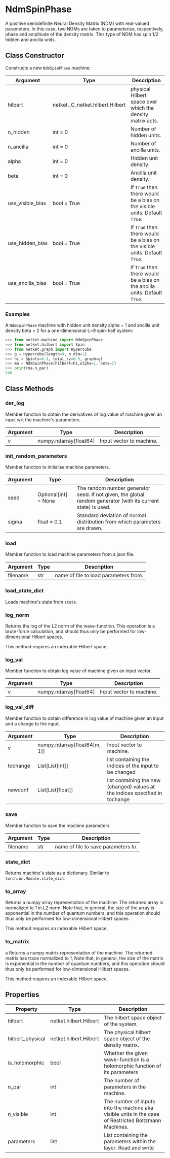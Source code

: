 # NdmSpinPhase
A positive semidefinite Neural Density Matrix (NDM) with real-valued parameters.
 In this case, two NDMs are taken to parameterize, respectively, phase
 and amplitude of the density matrix.
 This type of NDM has spin 1/2 hidden and ancilla units.

## Class Constructor
Constructs a new ``NdmSpinPhase`` machine:

|    Argument    |              Type              |                                 Description                                  |
|----------------|--------------------------------|------------------------------------------------------------------------------|
|hilbert         |netket._C_netket.hilbert.Hilbert|physical Hilbert space over which the density matrix acts.                    |
|n_hidden        |int = 0                         |Number of hidden units.                                                       |
|n_ancilla       |int = 0                         |Number of ancilla units.                                                      |
|alpha           |int = 0                         |Hidden unit density.                                                          |
|beta            |int = 0                         |Ancilla unit density.                                                         |
|use_visible_bias|bool = True                     |If ``True`` then there would be a bias on the visible units. Default ``True``.|
|use_hidden_bias |bool = True                     |If ``True`` then there would be a bias on the visible units. Default ``True``.|
|use_ancilla_bias|bool = True                     |If ``True`` then there would be a bias on the ancilla units. Default ``True``.|

### Examples
A ``NdmSpinPhase`` machine with hidden unit density
alpha = 1 and ancilla unit density beta = 2 for a
one-dimensional L=9 spin-half system:

```python
>>> from netket.machine import NdmSpinPhase
>>> from netket.hilbert import Spin
>>> from netket.graph import Hypercube
>>> g = Hypercube(length=9, n_dim=1)
>>> hi = Spin(s=0.5, total_sz=0.5, graph=g)
>>> ma = NdmSpinPhase(hilbert=hi,alpha=1, beta=2)
>>> print(ma.n_par)
540

```



## Class Methods 
### der_log
Member function to obtain the derivatives of log value of
machine given an input wrt the machine's parameters.

|Argument|         Type         |      Description       |
|--------|----------------------|------------------------|
|v       |numpy.ndarray[float64]|Input vector to machine.|

### init_random_parameters
Member function to initialise machine parameters.

|Argument|        Type        |                                                 Description                                                 |
|--------|--------------------|-------------------------------------------------------------------------------------------------------------|
|seed    |Optional[int] = None|The random number generator seed. If not given, the global random generator (with its current state) is used.|
|sigma   |float = 0.1         |Standard deviation of normal distribution from which parameters are drawn.                                   |

### load
Member function to load machine parameters from a json file.

|Argument|Type|             Description             |
|--------|----|-------------------------------------|
|filename|str |name of file to load parameters from.|

### load_state_dict
Loads machine's state from `state`.



### log_norm
Returns the log of the L2 norm of the wave-function.
This operation is a brute-force calculation, and should thus
only be performed for low-dimensional Hilbert spaces.

This method requires an indexable Hilbert space.



### log_val
Member function to obtain log value of machine given an input
vector.

|Argument|         Type         |      Description       |
|--------|----------------------|------------------------|
|v       |numpy.ndarray[float64]|Input vector to machine.|

### log_val_diff
Member function to obtain difference in log value of machine
given an input and a change to the input.

|Argument|            Type            |                                 Description                                 |
|--------|----------------------------|-----------------------------------------------------------------------------|
|v       |numpy.ndarray[float64[m, 1]]|Input vector to machine.                                                     |
|tochange|List[List[int]]             |list containing the indices of the input to be changed                       |
|newconf |List[List[float]]           |list containing the new (changed) values at the indices specified in tochange|

### save
Member function to save the machine parameters.

|Argument|Type|            Description            |
|--------|----|-----------------------------------|
|filename|str |name of file to save parameters to.|

### state_dict
Returns machine's state as a dictionary. Similar to `torch.nn.Module.state_dict`.



### to_array
Returns a numpy array representation of the machine.
The returned array is normalized to 1 in L2 norm.
Note that, in general, the size of the array is exponential
in the number of quantum numbers, and this operation should thus
only be performed for low-dimensional Hilbert spaces.

This method requires an indexable Hilbert space.



### to_matrix
a
Returns a numpy matrix representation of the machine.
The returned matrix has trace normalized to 1,
Note that, in general, the size of the matrix is exponential
in the number of quantum numbers, and this operation should thus
only be performed for low-dimensional Hilbert spaces.

This method requires an indexable Hilbert space.

## Properties

|    Property    |         Type         |                                                   Description                                                    |
|----------------|----------------------|------------------------------------------------------------------------------------------------------------------|
|hilbert         |netket.hilbert.Hilbert| The hilbert space object of the system.                                                                          |
|hilbert_physical|netket.hilbert.Hilbert| The physical hilbert space object of the density matrix.                                                         |
|is_holomorphic  |bool                  | Whether the given wave-function is a holomorphic function of             its parameters                          |
|n_par           |int                   | The number of parameters in the machine.                                                                         |
|n_visible       |int                   | The number of inputs into the machine aka visible units in             the case of Restricted Boltzmann Machines.|
|parameters      |list                  | List containing the parameters within the layer.             Read and write                                      |
